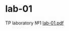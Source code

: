 # lab-01
TP laboratory №1
[lab-01.pdf](https://github.com/AstorBrom/lab-01/files/8228904/lab-01.pdf)
